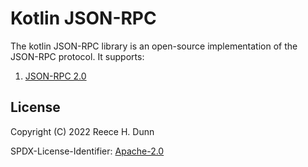 # Kotlin JSON-RPC
The kotlin JSON-RPC library is an open-source implementation of the JSON-RPC
protocol. It supports:
1. [JSON-RPC 2.0](https://www.jsonrpc.org/specification)

## License
Copyright (C) 2022 Reece H. Dunn

SPDX-License-Identifier: [Apache-2.0](LICENSE)

